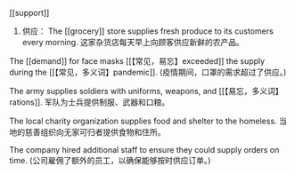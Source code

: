 [[support]]

1. 供应：
The [[grocery]] store supplies fresh produce to its customers every morning.
这家杂货店每天早上向顾客供应新鲜的农产品。

The [[demand]] for face masks [[【常见，易忘】exceeded]] the supply during the [[【常见，多义词】pandemic]].
(疫情期间，口罩的需求超过了供应。)

The army supplies soldiers with uniforms, weapons, and [[【易忘，多义词】rations]].
军队为士兵提供制服、武器和口粮。

The local charity organization supplies food and shelter to the homeless.
当地的慈善组织向无家可归者提供食物和住所。

The company hired additional staff to ensure they could supply orders on time. 
(公司雇佣了额外的员工，以确保能够按时供应订单。)
